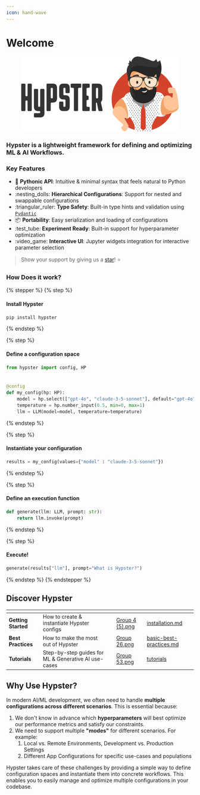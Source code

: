 ```yaml
---
icon: hand-wave
---
```


# Welcome

<div data-full-width="false">

<figure><img src=".gitbook/assets/hypster_with_text.png" alt=""><figcaption></figcaption></figure>

</div>

### **Hypster is a lightweight framework for defining and optimizing ML & AI Workflows.**

### Key Features

* :snake: **Pythonic API**: Intuitive & minimal syntax that feels natural to Python developers
* :nesting\_dolls: **Hierarchical Configurations**: Support for nested and swappable configurations
* :triangular\_ruler: **Type Safety**: Built-in type hints and validation using [`Pydantic`](https://github.com/pydantic/pydantic)
* :package: **Portability**: Easy serialization and loading of configurations
* :test\_tube: **Experiment Ready**: Built-in support for hyperparameter optimization
* :video\_game: **Interactive UI**: Jupyter widgets integration for interactive parameter selection

> Show your support by giving us a [star](https://github.com/gilad-rubin/hypster)! ⭐&#x20;

### How Does it work?

{% stepper %}
{% step %}
#### Install Hypster

```bash
pip install hypster
```
{% endstep %}

{% step %}
#### Define a configuration space

```python
from hypster import config, HP


@config
def my_config(hp: HP):
    model = hp.select(["gpt-4o", "claude-3-5-sonnet"], default="gpt-4o")
    temperature = hp.number_input(0.5, min=0, max=1)
    llm = LLM(model=model, temperature=temperature) 
```
{% endstep %}

{% step %}
#### Instantiate your configuration

```python
results = my_config(values={"model" : "claude-3-5-sonnet"})
```
{% endstep %}

{% step %}
#### Define an execution function

```python
def generate(llm: LLM, prompt: str):
    return llm.invoke(prompt)
```
{% endstep %}

{% step %}
#### Execute!

```python
generate(results["llm"], prompt="What is Hypster?")
```
{% endstep %}
{% endstepper %}

## Discover Hypster

<table data-view="cards"><thead><tr><th></th><th></th><th></th><th data-hidden data-card-cover data-type="files"></th><th data-hidden data-card-target data-type="content-ref"></th></tr></thead><tbody><tr><td><strong>Getting Started</strong></td><td>How to create &#x26; instantiate Hypster configs</td><td></td><td><a href=".gitbook/assets/Group 4 (5).png">Group 4 (5).png</a></td><td><a href="getting-started/installation.md">installation.md</a></td></tr><tr><td><strong>Best Practices</strong></td><td>How to make the most out of Hypster</td><td></td><td><a href=".gitbook/assets/Group 26.png">Group 26.png</a></td><td><a href="in-depth/basic-best-practices.md">basic-best-practices.md</a></td></tr><tr><td><strong>Tutorials</strong></td><td>Step-by-step guides for ML &#x26; Generative AI use-cases </td><td></td><td><a href=".gitbook/assets/Group 53.png">Group 53.png</a></td><td><a href="getting-started/tutorials/">tutorials</a></td></tr></tbody></table>

## Why Use Hypster?

In modern AI/ML development, we often need to handle **multiple configurations across different scenarios**. This is essential because:

1. We don't know in advance which **hyperparameters** will best optimize our performance metrics and satisfy our constraints.
2. We need to support multiple **"modes"** for different scenarios. For example:
   1. Local vs. Remote Environments, Development vs. Production Settings
   2. Different App Configurations for specific use-cases and populations

Hypster takes care of these challenges by providing a simple way to define configuration spaces and instantiate them into concrete workflows. This enables you to easily manage and optimize multiple configurations in your codebase.&#x20;
